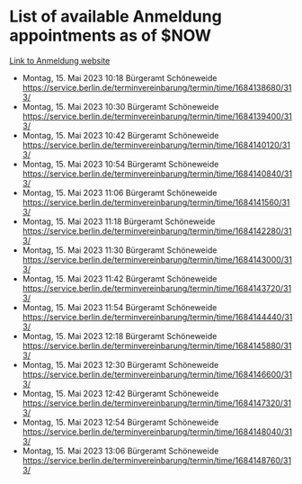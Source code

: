 # List of available Anmeldung appointments as of $NOW
[Link to Anmeldung website](https://service.berlin.de/terminvereinbarung/termin/tag.php?termin=1&anliegen[]=120686&dienstleisterlist=122210,122217,327316,122219,327312,122227,327314,122231,327346,122243,327348,122254,122252,329742,122260,329745,122262,329748,122271,327278,122273,327274,122277,327276,330436,122280,327294,122282,327290,122284,327292,122291,327270,122285,327266,122286,327264,122296,327268,150230,329760,122297,327286,122294,327284,122312,329763,122314,329775,122304,327330,122311,327334,122309,327332,317869,122281,327352,122279,329772,122283,122276,327324,122274,327326,122267,329766,122246,327318,122251,327320,122257,327322,122208,327298,122226,327300&herkunft=http%3A%2F%2Fservice.berlin.de%2Fdienstleistung%2F120686%2F)
- Montag, 15. Mai 2023 10:18 Bürgeramt Schöneweide https://service.berlin.de/terminvereinbarung/termin/time/1684138680/313/
- Montag, 15. Mai 2023 10:30 Bürgeramt Schöneweide https://service.berlin.de/terminvereinbarung/termin/time/1684139400/313/
- Montag, 15. Mai 2023 10:42 Bürgeramt Schöneweide https://service.berlin.de/terminvereinbarung/termin/time/1684140120/313/
- Montag, 15. Mai 2023 10:54 Bürgeramt Schöneweide https://service.berlin.de/terminvereinbarung/termin/time/1684140840/313/
- Montag, 15. Mai 2023 11:06 Bürgeramt Schöneweide https://service.berlin.de/terminvereinbarung/termin/time/1684141560/313/
- Montag, 15. Mai 2023 11:18 Bürgeramt Schöneweide https://service.berlin.de/terminvereinbarung/termin/time/1684142280/313/
- Montag, 15. Mai 2023 11:30 Bürgeramt Schöneweide https://service.berlin.de/terminvereinbarung/termin/time/1684143000/313/
- Montag, 15. Mai 2023 11:42 Bürgeramt Schöneweide https://service.berlin.de/terminvereinbarung/termin/time/1684143720/313/
- Montag, 15. Mai 2023 11:54 Bürgeramt Schöneweide https://service.berlin.de/terminvereinbarung/termin/time/1684144440/313/
- Montag, 15. Mai 2023 12:18 Bürgeramt Schöneweide https://service.berlin.de/terminvereinbarung/termin/time/1684145880/313/
- Montag, 15. Mai 2023 12:30 Bürgeramt Schöneweide https://service.berlin.de/terminvereinbarung/termin/time/1684146600/313/
- Montag, 15. Mai 2023 12:42 Bürgeramt Schöneweide https://service.berlin.de/terminvereinbarung/termin/time/1684147320/313/
- Montag, 15. Mai 2023 12:54 Bürgeramt Schöneweide https://service.berlin.de/terminvereinbarung/termin/time/1684148040/313/
- Montag, 15. Mai 2023 13:06 Bürgeramt Schöneweide https://service.berlin.de/terminvereinbarung/termin/time/1684148760/313/

